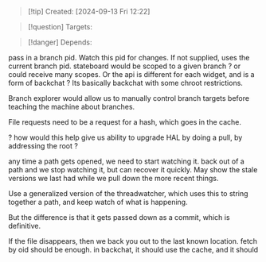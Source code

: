 
>[!tip] Created: [2024-09-13 Fri 12:22]

>[!question] Targets: 

>[!danger] Depends: 

pass in a branch pid.
Watch this pid for changes.
If not supplied, uses the current branch pid.
stateboard would be scoped to a given branch ? or could receive many scopes.
Or the api is different for each widget, and is a form of backchat ?
Its basically backchat with some chroot restrictions.



Branch explorer would allow us to manually control branch targets before teaching the machine about branches.

File requests need to be a request for a hash, which goes in the cache.


? how would this help give us ability to upgrade HAL by doing  a pull, by addressing the root ?

any time a path gets opened, we need to start watching it.
back out of a path and we stop watching it, but can recover it quickly.
May show the stale versions we last had while we pull down the more recent things.

Use a generalized version of the threadwatcher, which uses this to string together a path, and keep watch of what is happening.

But the difference is that it gets passed down as a commit, which is definitive.

If the file disappears, then we back you out to the last known location.
fetch by oid should be enough.  in backchat, it should use the cache, and it should 
